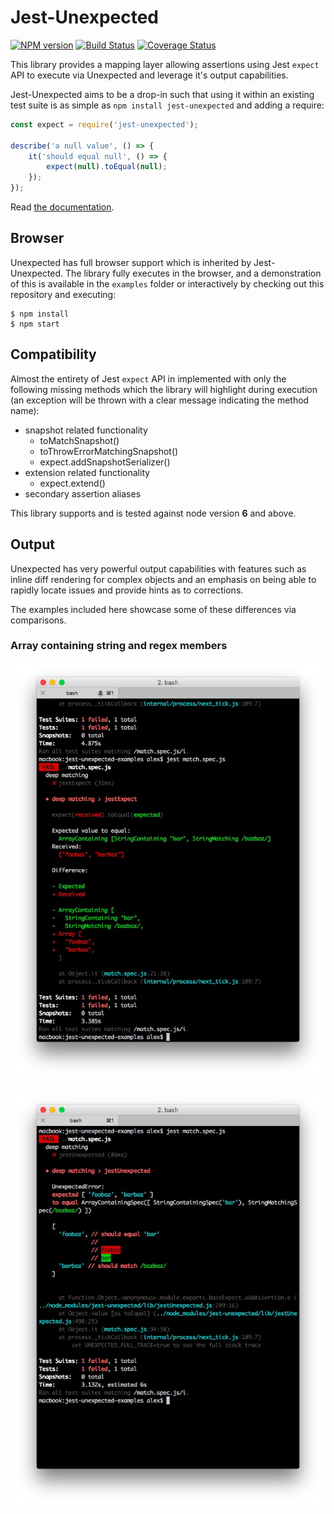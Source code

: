 # Jest-Unexpected

[![NPM version](https://badge.fury.io/js/jest-unexpected.svg)](http://badge.fury.io/js/jest-unexpected)
[![Build Status](https://travis-ci.org/alexjeffburke/jest-unexpected.svg?branch=master)](https://travis-ci.org/alexjeffburke/jest-unexpected)
[![Coverage Status](https://img.shields.io/coveralls/alexjeffburke/jest-unexpected.svg?style=flat)](https://coveralls.io/r/alexjeffburke/jest-unexpected?branch=master)

This library provides a mapping layer allowing assertions using Jest `expect`
API to execute via Unexpected and leverage it's output capabilities.

Jest-Unexpected aims to be a drop-in such that using it within an existing test
suite is as simple as `npm install jest-unexpected` and adding a require:

```js
const expect = require('jest-unexpected');

describe('a null value', () => {
    it('should equal null', () => {
        expect(null).toEqual(null);
    });
});
```

Read [the documentation](https://alexjeffburke.github.io/jest-unexpected/).

## Browser

Unexpected has full browser support which is inherited by Jest-Unexpected.
The library fully executes in the browser, and a demonstration of this is
available in the `examples` folder or interactively by checking out this
repository and executing:

```
$ npm install
$ npm start
```

## Compatibility

Almost the entirety of Jest `expect` API in implemented with only the following
missing methods which the library will highlight during execution (an exception
will be thrown with a clear message indicating the method name):

* snapshot related functionality
    - toMatchSnapshot()
    - toThrowErrorMatchingSnapshot()
    - expect.addSnapshotSerializer()
* extension related functionality
    - expect.extend()
* secondary assertion aliases

This library supports and is tested against node version **6** and above.

## Output

Unexpected has very powerful output capabilities with features such as inline
diff rendering for complex objects and an emphasis on being able to rapidly
locate issues and provide hints as to corrections.

The examples included here showcase some of these differences via comparisons.

### Array containing string and regex members

![jestExpect match](./images/match.jestExpect.jpg "jestExpect match")

![jestUnexpected match](./images/match.jestUnexpected.jpg "jestUnexpected match")
